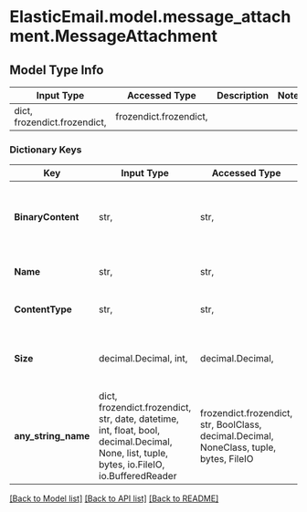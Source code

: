 # ElasticEmail.model.message_attachment.MessageAttachment

## Model Type Info
Input Type | Accessed Type | Description | Notes
------------ | ------------- | ------------- | -------------
dict, frozendict.frozendict,  | frozendict.frozendict,  |  | 

### Dictionary Keys
Key | Input Type | Accessed Type | Description | Notes
------------ | ------------- | ------------- | ------------- | -------------
**BinaryContent** | str,  | str,  | File&#x27;s content as byte array (or a Base64 string) | 
**Name** | str,  | str,  | Display name of the file | 
**ContentType** | str,  | str,  | MIME content type | [optional] 
**Size** | decimal.Decimal, int,  | decimal.Decimal,  | Size of your attachment (in bytes). | [optional] value must be a 32 bit integer
**any_string_name** | dict, frozendict.frozendict, str, date, datetime, int, float, bool, decimal.Decimal, None, list, tuple, bytes, io.FileIO, io.BufferedReader | frozendict.frozendict, str, BoolClass, decimal.Decimal, NoneClass, tuple, bytes, FileIO | any string name can be used but the value must be the correct type | [optional]

[[Back to Model list]](../../README.md#documentation-for-models) [[Back to API list]](../../README.md#documentation-for-api-endpoints) [[Back to README]](../../README.md)


